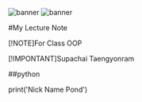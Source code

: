 ![banner](https://github.com/SupachaiTaengyonram/SupachaiTaengyonram.github.io/assets/159877866/df895340-f45e-4ffc-ad76-380c5fb77cf5)
![banner](https://github.com/SupachaiTaengyonram/SupachaiTaengyonram.github.io/assets/159877866/159cf94e-c7c0-4f81-8b77-7fb5fecb3505)


#My Lecture Note

[!NOTE]For Class OOP


[!IMPONTANT]Supachai Taengyonram


##python


print('Nick Name Pond')
